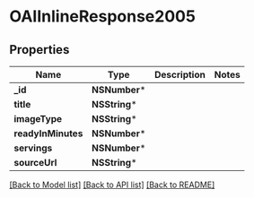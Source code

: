 # OAIInlineResponse2005

## Properties
Name | Type | Description | Notes
------------ | ------------- | ------------- | -------------
**_id** | **NSNumber*** |  | 
**title** | **NSString*** |  | 
**imageType** | **NSString*** |  | 
**readyInMinutes** | **NSNumber*** |  | 
**servings** | **NSNumber*** |  | 
**sourceUrl** | **NSString*** |  | 

[[Back to Model list]](../README.md#documentation-for-models) [[Back to API list]](../README.md#documentation-for-api-endpoints) [[Back to README]](../README.md)


